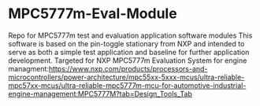# MPC5777m-Eval-Module
Repo for MPC5777m test and evaluation application software modules
This software is based on the pin-toggle stationary from NXP and intended to serve as both a simple test application and baseline for further application development.
Targeted for NXP MPC5777m Evaluation System for engine managment:https://www.nxp.com/products/processors-and-microcontrollers/power-architecture/mpc55xx-5xxx-mcus/ultra-reliable-mpc57xx-mcus/ultra-reliable-mpc5777m-mcu-for-automotive-industrial-engine-management:MPC5777M?tab=Design_Tools_Tab
